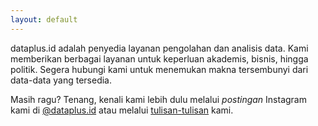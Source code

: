 ```yaml
---
layout: default
---
```


<div class="lead pretty-links">
dataplus.id adalah penyedia layanan pengolahan dan analisis data. Kami memberikan berbagai layanan untuk keperluan akademis, bisnis, hingga politik. Segera hubungi kami untuk menemukan makna tersembunyi dari data-data yang tersedia. 
  
Masih ragu? Tenang, kenali kami lebih dulu melalui _postingan_ Instagram kami di [@dataplus.id](https://instagram.com/dataplus.id) atau melalui [tulisan-tulisan](https://dataplus.id/articles/) kami.
</div>

